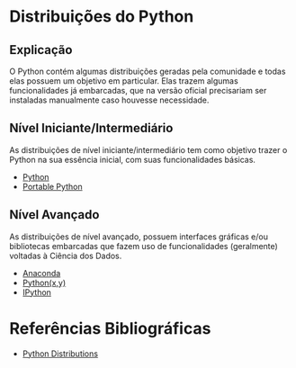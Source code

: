 # Distribuições do Python

## Explicação

O Python contém algumas distribuições geradas pela comunidade e todas elas possuem um objetivo em particular. Elas trazem algumas funcionalidades já embarcadas, que na versão oficial precisariam ser instaladas manualmente caso houvesse necessidade.

## Nível Iniciante/Intermediário

As distribuições de nível iniciante/intermediário tem como objetivo trazer o Python na sua essência inicial, com suas funcionalidades básicas.

- [Python](https://www.python.org/downloads/)
- [Portable Python](https://www.portablepython.com/download/)

## Nível Avançado

As distribuições de nível avançado, possuem interfaces gráficas e/ou bibliotecas embarcadas que fazem uso de funcionalidades (geralmente) voltadas à Ciência dos Dados.

- [Anaconda](https://www.anaconda.com/products/distribution#Downloads)
- [Python(x,y)](https://python-xy.github.io/downloads.html)
- [IPython](https://pypi.org/project/ipython/)

# Referências Bibliográficas

- [Python Distributions](https://wiki.python.org/moin/PythonDistributions)